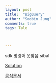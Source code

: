 ```yaml
---
layout: post
title:  "BigQuery"
author: "Soobin Jung"
comments: true
tags: Tale



---
```


sdk 명령어 못찾음 sibal



[Solution](https://gist.github.com/dwchiang/10849350)

[공식문서](https://cloud.google.com/bigquery/docs/quickstarts/quickstart-command-line)

